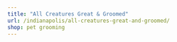 ```yaml
---
title: "All Creatures Great & Groomed"
url: /indianapolis/all-creatures-great-and-groomed/
shop: pet grooming
---
```

